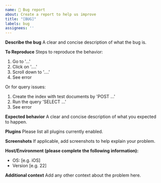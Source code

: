 ```yaml
---
name: 🐛 Bug report
about: Create a report to help us improve
title: "[BUG]"
labels: bug
assignees: ''
---
```


**Describe the bug**
A clear and concise description of what the bug is.

**To Reproduce**
Steps to reproduce the behavior:
1. Go to '...'
2. Click on '....'
3. Scroll down to '....'
4. See error

Or for query issues:
1. Create the index with test documents by 'POST ...'
2. Run the query 'SELECT ...'
3. See error

**Expected behavior**
A clear and concise description of what you expected to happen.

**Plugins**
Please list all plugins currently enabled.

**Screenshots**
If applicable, add screenshots to help explain your problem.

**Host/Environment (please complete the following information):**
 - OS: [e.g. iOS]
 - Version [e.g. 22]

**Additional context**
Add any other context about the problem here.